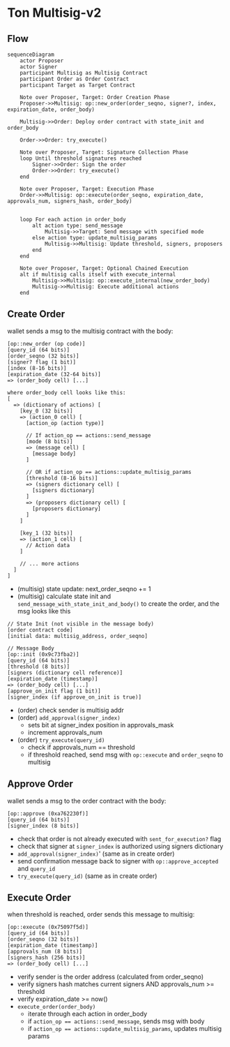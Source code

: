 # Ton Multisig-v2
## Flow
```mermaid
sequenceDiagram
    actor Proposer
    actor Signer
    participant Multisig as Multisig Contract
    participant Order as Order Contract
    participant Target as Target Contract

    Note over Proposer, Target: Order Creation Phase
    Proposer->>Multisig: op::new_order(order_seqno, signer?, index, expiration_date, order_body)

    Multisig->>Order: Deploy order contract with state_init and order_body

    Order->>Order: try_execute()

    Note over Proposer, Target: Signature Collection Phase
    loop Until threshold signatures reached
        Signer->>Order: Sign the order
        Order->>Order: try_execute()
    end

    Note over Proposer, Target: Execution Phase
    Order->>Multisig: op::execute(order_seqno, expiration_date, approvals_num, signers_hash, order_body)


    loop For each action in order_body
        alt action type: send_message
            Multisig->>Target: Send message with specified mode
        else action type: update_multisig_params
            Multisig->>Multisig: Update threshold, signers, proposers
        end
    end

    Note over Proposer, Target: Optional Chained Execution
    alt if multisig calls itself with execute_internal
        Multisig->>Multisig: op::execute_internal(new_order_body)
        Multisig->>Multisig: Execute additional actions
    end
```

## Create Order
wallet sends a msg to the multisig contract with the body:
```
[op::new_order (op code)]
[query_id (64 bits)]
[order_seqno (32 bits)]
[signer? flag (1 bit)]
[index (8-16 bits)]
[expiration_date (32-64 bits)]
=> (order_body cell) [...]

where order_body cell looks like this:
[
  => (dictionary of actions) [
    [key_0 (32 bits)]
    => (action_0 cell) [
      [action_op (action type)]

      // If action_op == actions::send_message
      [mode (8 bits)]
      => (message cell) [
        [message body]
      ]

      // OR if action_op == actions::update_multisig_params
      [threshold (8-16 bits)]
      => (signers dictionary cell) [
        [signers dictionary]
      ]
      => (proposers dictionary cell) [
        [proposers dictionary]
      ]
    ]

    [key_1 (32 bits)]
    => (action_1 cell) [
      // Action data
    ]

    // ... more actions
  ]
]
```

- (multisig) state update: next_order_seqno += 1
- (multisig) calculate state init and `send_message_with_state_init_and_body()` to create the order, and the msg looks like this
```
// State Init (not visible in the message body)
[order contract code]
[initial data: multisig_address, order_seqno]

// Message Body
[op::init (0x9c73fba2)]
[query_id (64 bits)]
[threshold (8 bits)]
[signers (dictionary cell reference)]
[expiration_date (timestamp)]
=> (order_body cell) [...]
[approve_on_init flag (1 bit)]
[signer_index (if approve_on_init is true)]
```
- (order) check sender is multisig addr
- (order) `add_approval(signer_index)`
  - sets bit at signer_index position in approvals_mask
  - increment approvals_num
- (order) `try_execute(query_id)`
  - check if approvals_num == threshold
  - if threshold reached, send msg with `op::execute` and `order_seqno` to multisig

## Approve Order
wallet sends a msg to the order contract with the body:
```
[op::approve (0xa762230f)]
[query_id (64 bits)]
[signer_index (8 bits)]
```
- check that order is not already executed with `sent_for_execution?` flag
- check that signer at `signer_index` is authorized using signers dictionary
- `add_approval(signer_index)`' (same as in create order)
- send confirmation message back to signer with `op::approve_accepted` and `query_id`
- `try_execute(query_id)` (same as in create order)

## Execute Order
when threshold is reached, order sends this message to multisig:
```
[op::execute (0x75097f5d)]
[query_id (64 bits)]
[order_seqno (32 bits)]
[expiration_date (timestamp)]
[approvals_num (8 bits)]
[signers_hash (256 bits)]
=> (order_body cell) [...]
```
- verify sender is the order address (calculated from order_seqno)
- verify signers hash matches current signers AND approvals_num >= threshold
- verify expiration_date >= now()
- `execute_order(order_body)`
  - iterate through each action in order_body
  - if `action_op == actions::send_message`, sends msg with body
  - if `action_op == actions::update_multisig_params`, updates multisig params




